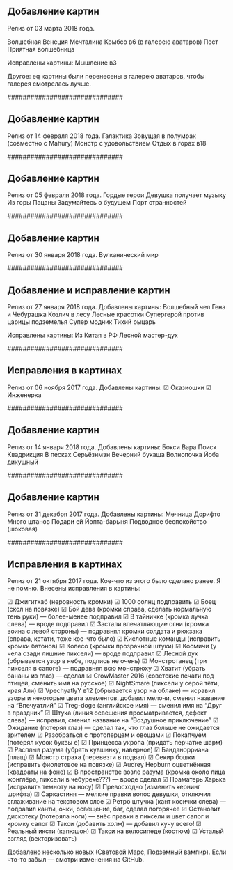 ## Добавление картин
Релиз от 03 марта 2018 года.

Волшебная Венеция
Мечталина
Комбсо в6 (в галерею аватаров)
Пест
Приятная волшебница

Исправлены картины:
Мышление в3

Другое:
eq картины были перенесены в галерею аватаров, чтобы галерея смотрелась лучше.

##############################

## Добавление картин
Релиз от 14 февраля 2018 года.
Галактика
Зовущая в полумрак (совместно с Mahury)
Монстр с удовольствием
Отдых в горах в18 

##############################

## Добавление картин
Релиз от 05 февраля 2018 года.
Гордые герои
Девушка получает музыку
Из горы
Пацаны
Задумайтесь о будущем
Порт странностей

##############################

## Добавление картин
Релиз от 30 января 2018 года.
Вулканический мир

##############################

## Добавление и исправление картин
Релиз от 27 января 2018 года.
Добавлены картины:
Волшебный чел
Гена и Чебурашка
Козлич в лесу
Лесные красотки
Супергерой против царицы подземелья
Супер модник
Тихий рыцарь

Исправлены картины:
Из Китая в РФ
Лесной мастер-дух

##############################

## Исправления в картинах
Релиз от 06 ноября 2017 года. Добавлены картины:
☑ Оказиошки
☑ Инженерка

##############################

## Добавление картин
Релиз от 14 января 2018 года.
Добавлены картины:
Бокси Вара
Поиск
Квадрикция
В песках
Серьёзнмэн
Вечерний букаша
Волнопочка
Йоба дикушный

##############################

## Добавление картин
Релиз от 31 декабря 2017 года.
Добавлены картины:
Мечница
Дорифто
Много штанов
Подари ей
Йопта-барыня
Подводное беспокойство (шоковая)

##############################

## Исправления в картинах
Релиз от 21 октября 2017 года. Кое-что из этого было сделано ранее. Я не помню.
Внесены исправления в картины:

☑ Джигитхаб (неровность кромки)
☑ 1000 солнц подправить
☑ Боец (скол на повязке)
☑ Бой дева (кромки справа, сделать нормальную тень руки) — более-менее подправил
☑ В тайничке (кромка лучка слева) — вроде подправил
☑ Застали впечатляющие огни (кромка воина с левой стороны) — подравнял кромки солдата и рюкзака (справа, кстати, тоже кое-что было)
☑ Кислотные команды (исправить кромки батонов)
☑ Колесо (кромки прозрачной штуки)
☑ Космичи (у чела сзади лишние пиксели) — вроде подправил
☑ Лесной дух (обрывается узор в небе, подпись не очень)
☑ Монстротанец (три пикселя в сапоге) — подравнял всю монстрюху
☑ Хватит (убрать бананы из глаз) — сделал
☑ CrowMaster 2016 (советские печати под птицей, сменить имя на русское)
☑ NightSmare (пиксели у серой тёти, края Али)
☑ VpechyatlyY в12 (обрывается узор на облаке) — исравил узоры и некоторые цвета элементов, добавил мелочи, сменил название на “Впечуатлий”
☑ Treg-doge (английское имя) ­— сменил имя на “Друг в праздник”
☑ Штука (линия освещения просматривается, дефект слева) — исправил, сменил название на “Воздушное приключение”
☑ Ожидание (потерял глаз) — сделал так, что глаз больше не ожидается зрителем
☑ Разобраться с протоперцем и овощами
☑ Покапчуем (потерял кусок буквы е)
☑ Принцесса укропа (придать перчатке шарм)
☑ Расплыв разума (убрать кувшинку, наверное)
☑ Банданорриана (плащ)
☑ Монстр страха (перевезти в подвал)
☑ Секир бошки (исправить фиолетовое на повязке)
☑ Audrey Hepburn оцветнённая (квадраты на фоне)
☑ В пространстве возле разума (кромка около лица жонглёра, пиксели в чебуреке???) — вроде сделал
☑ Праматерь Харька (исправить темноту на носу)
☑ Превосходно (изменить кернинг шрифта)
☑ Саркастиня — мелкие правки волос девушки, отключил сглаживание на текстовом слое
☑ Ретро штучка (кант косички слева) — подравил канты, очки, освещение, баг, сделал погорячее
☑ Остановит дискотеку (потеряла ноги) — внёс правки в пиксели и цвет сапог и кромку сапог
☑ Такси (добавить холм) — добавил кучу всего!
☑ Реальный иксти (капюшон)
☑ Такси на велосипеде (костюм)
☑ Усталый взгляд (векторизовать)

Добавлено несколько новых (Световой Марс, Подземный вампир).
Если что-то забыл — смотри изменения на GitHub.

